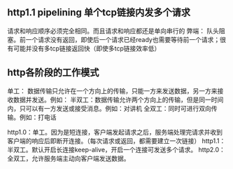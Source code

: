 ## http1.1 pipelining 单个tcp链接内发多个请求
请求和响应顺序必须完全相同。而且请求和响应都还是单向串行的
弊端： 队头阻塞。前一个请求没有返回，即使后一个请求已经ready也需要等待前一个请求；很有可能并没有多tcp链接返回快（即使多tcp链接效率低）

## http各阶段的工作模式
单工： 数据传输只允许在一个方向上的传输，只能一方来发送数据，另一方来接收数据并发送。例如：
半双工：数据传输允许两个方向上的传输，但是同一时间内，只可以有一方发送或接受消息。例如：对讲机
全双工：同时可进行双向传输。例如：打电话

http1.0：单工。因为是短连接，客户端发起请求之后，服务端处理完请求并收到客户端的响应后即断开连接。（每次请求或返回，都需要建立一次链接）
http1.1：半双工。默认开启长连接keep-alive，开启一个连接可发送多个请求。
http2.0：全双工，允许服务端主动向客户端发送数据。
